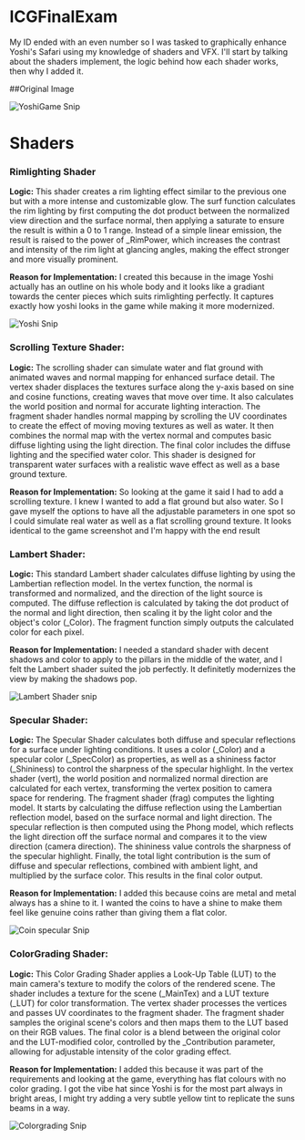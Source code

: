 # ICGFinalExam
My ID ended with an even number so I was tasked to graphically enhance Yoshi's Safari using my knowledge of shaders and VFX. I'll start by talking about the shaders implement, the logic behind how each shader works, then why I added it.

##Original Image  

![YoshiGame Snip](https://github.com/user-attachments/assets/85b10d04-e9df-4a63-b8ee-7a3c3af3e366)

# Shaders

### **Rimlighting Shader**  
**Logic:**  This shader creates a rim lighting effect similar to the previous one but with a more intense and customizable glow. The surf function calculates the rim lighting by first computing the dot product between the normalized view direction and the surface normal, then applying a saturate to ensure the result is within a 0 to 1 range. Instead of a simple linear emission, the result is raised to the power of _RimPower, which increases the contrast and intensity of the rim light at glancing angles, making the effect stronger and more visually prominent.

**Reason for Implementation:**  I created this because in the image Yoshi actually has an outline on his whole body and it looks like a gradiant towards the center pieces which suits rimlighting perfectly. It captures exactly how yoshi looks in the game while making it more modernized.  

![Yoshi Snip](https://github.com/user-attachments/assets/f6d3f9d9-0d02-4777-875f-acb2f47c3a82)

### **Scrolling Texture Shader**:  
**Logic:**  The scrolling shader can simulate water and flat ground with animated waves and normal mapping for enhanced surface detail. The vertex shader displaces the textures surface along the y-axis based on sine and cosine functions, creating waves that move over time. It also calculates the world position and normal for accurate lighting interaction. The fragment shader handles normal mapping by scrolling the UV coordinates to create the effect of moving moving textures as well as water. It then combines the normal map with the vertex normal and computes basic diffuse lighting using the light direction. The final color includes the diffuse lighting and the specified water color. This shader is designed for transparent water surfaces with a realistic wave effect as well as a base ground texture.  

**Reason for Implementation:**  So looking at the game it said I had to add a scrolling texture. I knew I wanted to add a flat ground but also water. So I gave myself the options to have all the adjustable parameters in one spot so I could simulate real water as well as a flat scrolling ground texture. It looks identical to the game screenshot and I'm happy with the end result

### **Lambert Shader**:  
**Logic:**  This standard Lambert shader calculates diffuse lighting by using the Lambertian reflection model. In the vertex function, the normal is transformed and normalized, and the direction of the light source is computed. The diffuse reflection is calculated by taking the dot product of the normal and light direction, then scaling it by the light color and the object's color (_Color). The fragment function simply outputs the calculated color for each pixel.

**Reason for Implementation:**  I needed a standard shader with decent shadows and color to apply to the pillars in the middle of the water, and I felt the Lambert shader suited the job perfectly. It definitetly modernizes the view by making the shadows pop.  

![Lambert Shader snip](https://github.com/user-attachments/assets/9f259af0-a241-4724-8102-64c7e9fedd7b)

### **Specular Shader**:  
**Logic:**  The Specular Shader calculates both diffuse and specular reflections for a surface under lighting conditions. It uses a color (_Color) and a specular color (_SpecColor) as properties, as well as a shininess factor (_Shininess) to control the sharpness of the specular highlight. In the vertex shader (vert), the world position and normalized normal direction are calculated for each vertex, transforming the vertex position to camera space for rendering. The fragment shader (frag) computes the lighting model. It starts by calculating the diffuse reflection using the Lambertian reflection model, based on the surface normal and light direction. The specular reflection is then computed using the Phong model, which reflects the light direction off the surface normal and compares it to the view direction (camera direction). The shininess value controls the sharpness of the specular highlight. Finally, the total light contribution is the sum of diffuse and specular reflections, combined with ambient light, and multiplied by the surface color. This results in the final color output.

**Reason for Implementation:**  I added this because coins are metal and metal always has a shine to it. I wanted the coins to have a shine to make them feel like genuine coins rather than giving them a flat color.  

![Coin specular Snip](https://github.com/user-attachments/assets/596354c6-108d-4445-96e2-111a78e7e15c)

### **ColorGrading Shader**:  
**Logic:**  This Color Grading Shader applies a Look-Up Table (LUT) to the main camera's texture to modify the colors of the rendered scene. The shader includes a texture for the scene (_MainTex) and a LUT texture (_LUT) for color transformation. The vertex shader processes the vertices and passes UV coordinates to the fragment shader. The fragment shader samples the original scene's colors and then maps them to the LUT based on their RGB values. The final color is a blend between the original color and the LUT-modified color, controlled by the _Contribution parameter, allowing for adjustable intensity of the color grading effect.

**Reason for Implementation:**  I added this because it was part of the requirements and looking at the game, everything has flat colours with no color grading. I got the vibe hat since Yoshi is for the most part always in bright areas, I might try adding a very subtle yellow tint to replicate the suns beams in a way.  

![Colorgrading Snip](https://github.com/user-attachments/assets/9b8af289-9dd8-47cd-8efb-0fb4718500db)
